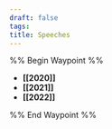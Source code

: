 ```yaml
---
draft: false
tags:
title: Speeches
---
```

%% Begin Waypoint %%
- **[[2020]]**
- **[[2021]]**
- **[[2022]]**

%% End Waypoint %%
